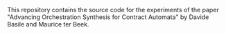This repository contains the source code for the experiments of the paper "Advancing Orchestration Synthesis for Contract Automata" by Davide Basile and Maurice ter Beek.
